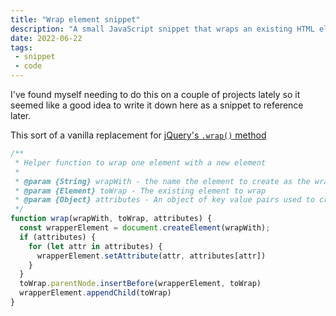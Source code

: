 ```yaml
---
title: "Wrap element snippet"
description: "A small JavaScript snippet that wraps an existing HTML element with a new element"
date: 2022-06-22
tags:
 - snippet
 - code
---
```

I've found myself needing to do this on a couple of projects lately so it seemed like a good idea to write it down here as a snippet to reference later.

This sort of a vanilla replacement for [jQuery's `.wrap()` method](https://api.jquery.com/wrap/)

```js
/**
 * Helper function to wrap one element with a new element
 *
 * @param {String} wrapWith - the name the element to create as the wrapper
 * @param {Element} toWrap - The existing element to wrap
 * @param {Object} attributes - An object of key value pairs used to create HTML attributes
 */
function wrap(wrapWith, toWrap, attributes) {
  const wrapperElement = document.createElement(wrapWith);
  if (attributes) {
    for (let attr in attributes) {
      wrapperElement.setAttribute(attr, attributes[attr])
    }
  }
  toWrap.parentNode.insertBefore(wrapperElement, toWrap)
  wrapperElement.appendChild(toWrap)
}
```